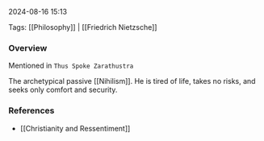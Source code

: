 
2024-08-16 15:13

Tags: [[Philosophy]] | [[Friedrich Nietzsche]]

### Overview
Mentioned in `Thus Spoke Zarathustra`

The archetypical passive [[Nihilism]]. He is tired of life, takes no risks, and seeks only comfort and security.

### References
- [[Christianity and Ressentiment]]

